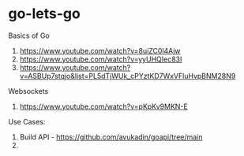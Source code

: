 # go-lets-go
Basics of Go

1. https://www.youtube.com/watch?v=8uiZC0l4Ajw
2. https://www.youtube.com/watch?v=yyUHQIec83I
3. https://www.youtube.com/watch?v=ASBUp7stqjo&list=PL5dTjWUk_cPYztKD7WxVFluHvpBNM28N9

Websockets
1. https://www.youtube.com/watch?v=pKpKv9MKN-E


Use Cases:
1. Build API - https://github.com/avukadin/goapi/tree/main
2. 
